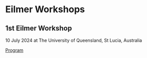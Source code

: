 # Eilmer Workshops

## 1st Eilmer Workshop
10 July 2024 at The University of Queensland, St Lucia, Australia

[Program](01-ew-2024-07-10/program.md)




